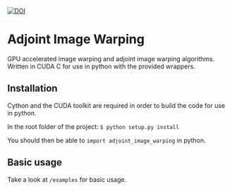 [![DOI](https://zenodo.org/badge/315300340.svg)](https://zenodo.org/badge/latestdoi/315300340)

# Adjoint Image Warping
GPU accelerated image warping and adjoint image warping algorithms. Written in CUDA C for use in python with the provided wrappers.

Installation
------------
Cython and the CUDA toolkit are required in order to build the code for use in python.

In the root folder of the project:
`$ python setup.py install`

You should then be able to `import adjoint_image_warping` in python.

Basic usage
-----------
Take a look at `/examples` for basic usage.
